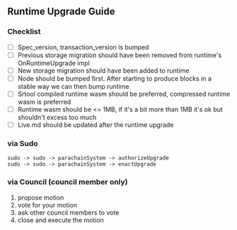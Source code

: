 ## Runtime Upgrade Guide

### Checklist

- [ ] Spec_version, transaction_version is bumped
- [ ] Previous storage migration should have been removed from runtime's OnRuntimeUpgrade impl
- [ ] New storage migration should have been added to runtime
- [ ] Node should be bumped first. After starting to produce blocks in a stable way we can then bump runtime
- [ ] Srtool compiled runtime wasm should be preferred, compressed runtime wasm is preferred
- [ ] Runtime wasm should be <= 1MB, if it's a bit more than 1MB it's ok but shouldn't excess too much
- [ ] Live.md should be updated after the runtime upgrade

### via Sudo

```
sudo -> sudo -> parachainSystem -> authorizeUpgrade
sudo -> sudo -> parachainSystem -> enactUpgrade
```

### via Council (council member only)

1. propose motion
2. vote for your motion
3. ask other council members to vote
4. close and execute the motion
